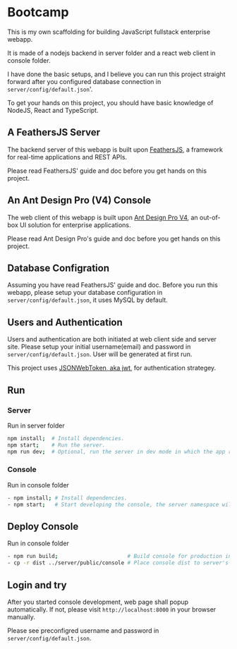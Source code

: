 # Bootcamp

This is my own scaffolding for building JavaScript fullstack enterprise webapp.

It is made of a nodejs backend in server folder and a react web client in console folder.

I have done the basic setups, and I believe you can run this project straight forward after you configured database connection in `server/config/default.json`'.

To get your hands on this project, you should have basic knowledge of NodeJS, React and TypeScript.

## A FeathersJS Server

The backend server of this webapp is built upon [FeathersJS](https://feathersjs.com/), a framework for real-time applications and REST APIs.

Please read FeathersJS' guide and doc before you get hands on this project.

## An Ant Design Pro (V4) Console

The web client of this webapp is built upon [Ant Design Pro V4](https://pro.ant.design/index-cn/), an out-of-box UI solution for enterprise applications.

Please read Ant Design Pro's guide and doc before you get hands on this project.

## Database Configration

Assuming you have read FeathersJS' guide and doc. Before you run this webapp, please setup your database configuration in `server/config/default.json`, it uses MySQL by default.

## Users and Authentication

Users and authentication are both initiated at web client side and server site. Please setup your initial username(email) and password in `server/config/default.json`. User will be generated at first run.

This project uses [JSONWebToken, aka jwt,](https://jwt.io/) for authentication strategey.

## Run

### Server

Run in server folder

```bash
npm install;  # Install dependencies.
npm start;    # Run the server.
npm run dev;  # Optional, run the server in dev mode in which the app reloads on code change.
```

### Console

Run in console folder

```bash
- npm install; # Install dependencies.
- npm start;   # Start developing the console, the server namespace will be assigned to localhost:3030.
```

## Deploy Console

Run in console folder

```bash
- npm run build;                      # Build console for production into dist folder.
- cp -r dist ../server/public/console # Place console dist to server's public folder for static serving.
```

## Login and try

After you started console development, web page shall popup automatically. If not, please visit `http://localhost:8000` in your browser manually.

Please see preconfigred username and password in `server/config/default.json`.
